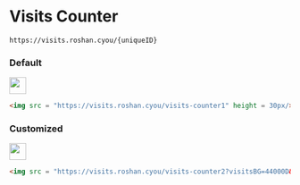# Visits Counter

```
https://visits.roshan.cyou/{uniqueID}
```

### Default

<img src = "https://visits.roshan.cyou/visits-counter1" height = 30px/>

```html
<img src = "https://visits.roshan.cyou/visits-counter1" height = 30px/>
```

### Customized

<img src = "https://visits.roshan.cyou/visits-counter2?visitsBG=44000D&countBG=FF6768&visitsText=FF6768&countText=44000D&textShadow=0&textContent=Profile+Views" height = 30px/>

```html
<img src = "https://visits.roshan.cyou/visits-counter2?visitsBG=44000D&countBG=FF6768&visitsText=FF6768&countText=44000D&textShadow=0&textContent=Profile+Views" height = 30px/>
```